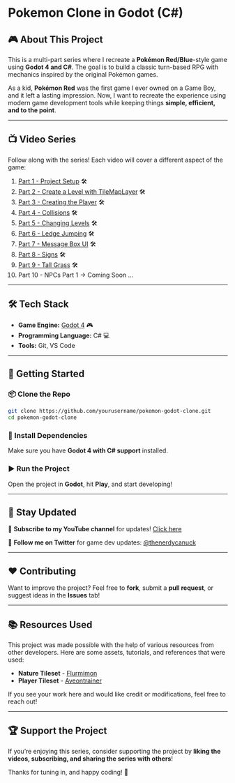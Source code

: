 # Pokemon Clone in Godot (C#)

## 🎮 About This Project
This is a multi-part series where I recreate a **Pokémon Red/Blue**-style game using **Godot 4 and C#**. The goal is to build a classic turn-based RPG with mechanics inspired by the original Pokémon games. 

As a kid, **Pokémon Red** was the first game I ever owned on a Game Boy, and it left a lasting impression. Now, I want to recreate the experience using modern game development tools while keeping things **simple, efficient, and to the point**.

---

## 📺 Video Series
Follow along with the series! Each video will cover a different aspect of the game:

1. [Part 1 - Project Setup](https://youtu.be/QylyjVsmW3E) 🛠️
2. [Part 2 - Create a Level with TileMapLayer](https://youtu.be/UOqqq8CiHr0) 🛠️
3. [Part 3 - Creating the Player](https://youtu.be/kxhXZATZ5dE) 🛠️
4. [Part 4 - Collisions](https://youtu.be/hRQz75tK7lU) 🛠️
5. [Part 5 - Changing Levels](https://youtu.be/Btpo88PUDR0) 🛠️
6. [Part 6 - Ledge Jumping](https://youtu.be/BRxT2_0IDM4) 🛠️
7. [Part 7 - Message Box UI](https://youtu.be/Mrmu_06GYcs) 🛠️
8. [Part 8 - Signs](https://youtu.be/oZrMa2BLZUM) 🛠️
9. [Part 9 - Tall Grass](https://youtu.be/KKItW0gFUDg) 🛠️
10. Part 10 - NPCs Part 1 -> Coming Soon ...

---

## 🛠️ Tech Stack
- **Game Engine:** [Godot 4](https://www.youtube.com/watch?v=QylyjVsmW3E) 🎮
- **Programming Language:** C# 💻
- **Tools:** Git, VS Code

---

## 🚀 Getting Started
### 📦 Clone the Repo
```bash
git clone https://github.com/yourusername/pokemon-godot-clone.git
cd pokemon-godot-clone
```
### 🔧 Install Dependencies
Make sure you have **Godot 4 with C# support** installed.

### ▶️ Run the Project
Open the project in **Godot**, hit **Play**, and start developing!

---

## 📢 Stay Updated
🔔 **Subscribe to my YouTube channel** for updates! [Click here](https://www.youtube.com/@TheNerdyCanuck)

📢 **Follow me on Twitter** for game dev updates: [@thenerdycanuck](https://x.com/thenerdycanuck)

---

## ❤️ Contributing
Want to improve the project? Feel free to **fork**, submit a **pull request**, or suggest ideas in the **Issues** tab!

---

## 📚 Resources Used
This project was made possible with the help of various resources from other developers. Here are some assets, tutorials, and references that were used:

- **Nature Tileset** - [Flurmimon](https://www.deviantart.com/flurmimon)
- **Player Tileset** - [Aveontrainer](https://www.deviantart.com/aveontrainer)

If you see your work here and would like credit or modifications, feel free to reach out!

---

## 🏆 Support the Project
If you’re enjoying this series, consider supporting the project by **liking the videos, subscribing, and sharing the series with others**!

Thanks for tuning in, and happy coding! 🚀
